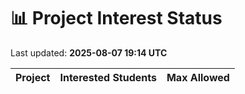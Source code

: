 # 📊 Project Interest Status

Last updated: **2025-08-07 19:14 UTC**

| Project | Interested Students | Max Allowed |
|---------|---------------------|-------------|
